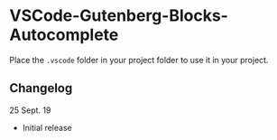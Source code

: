 # VSCode-Gutenberg-Blocks-Autocomplete

Place the `.vscode` folder in your project folder to use it in your project.

## Changelog

25 Sept. 19
* Initial release